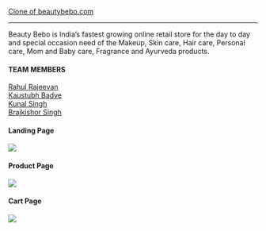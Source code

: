 <a href="https://elegant-centaur-093589.netlify.app/">Clone of beautybebo.com</a>
<hr>
<p>Beauty Bebo is India’s fastest growing online retail store for the day to day and special occasion need of the Makeup, Skin care, Hair care, Personal care, Mom and Baby care, Fragrance and Ayurveda products.</p>
<h4>TEAM MEMBERS</h4>
<a href="https://github.com/Rahul-Rajeevan">Rahul Rajeevan</a>
<br>
<a href="https://github.com/KaustubhBadve">Kaustubh Badve</a>
<br>
<a href="https://github.com/kunalpratapsinghh">Kunal Singh</a>
<br>
<a href="https://github.com/BKS2315">Brajkishor Singh</a>
<br>

<h4>Landing Page</h4>

<img src="https://user-images.githubusercontent.com/98819392/185300959-35cb2844-c9b2-4e00-88dc-f47ce80f4b76.png"/> 
<br>
<h4>Product Page</h4>
<img src="![image](https://user-images.githubusercontent.com/101566134/185566784-9c6e9755-b8c4-4070-8827-447854699ef0.png)"/><br>
<h4>Cart Page</h4>
<img src="![image](https://user-images.githubusercontent.com/101566134/185566905-0b96320c-e64d-4e2c-94b7-c473ed791777.png)"/><br>



